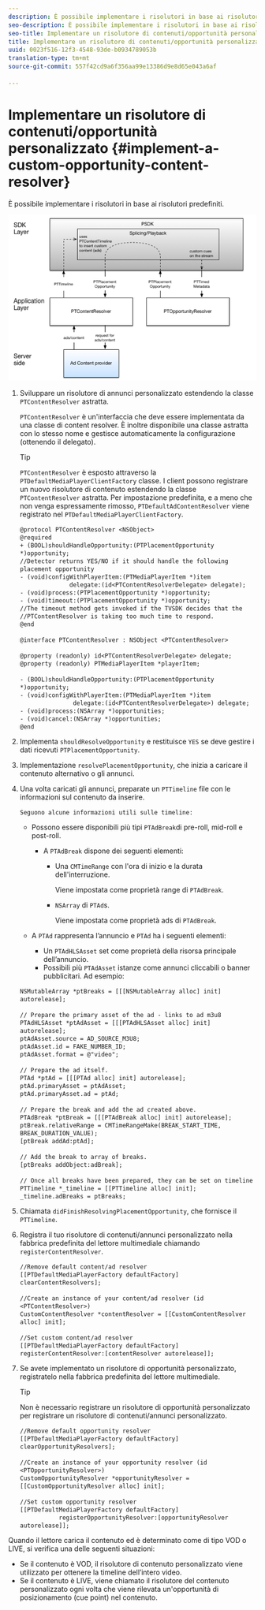 ```yaml
---
description: È possibile implementare i risolutori in base ai risolutori predefiniti.
seo-description: È possibile implementare i risolutori in base ai risolutori predefiniti.
seo-title: Implementare un risolutore di contenuti/opportunità personalizzato
title: Implementare un risolutore di contenuti/opportunità personalizzato
uuid: 0023f516-12f3-4548-93de-b0934789053b
translation-type: tm+mt
source-git-commit: 557f42cd9a6f356aa99e13386d9e8d65e043a6af

---
```



# Implementare un risolutore di contenuti/opportunità personalizzato {#implement-a-custom-opportunity-content-resolver}

È possibile implementare i risolutori in base ai risolutori predefiniti.

<!--<a id="fig_CC41E2A66BDB4115821F33737B46A09B"></a>-->

![](assets/ios_psdk_content_resolver.png)

1. Sviluppare un risolutore di annunci personalizzato estendendo la classe `PTContentResolver` astratta.

   `PTContentResolver` è un&#39;interfaccia che deve essere implementata da una classe di content resolver. È inoltre disponibile una classe astratta con lo stesso nome e gestisce automaticamente la configurazione (ottenendo il delegato).

   >[!TIP]
   >
   >`PTContentResolver` è esposto attraverso la `PTDefaultMediaPlayerClientFactory` classe. I client possono registrare un nuovo risolutore di contenuto estendendo la classe `PTContentResolver` astratta. Per impostazione predefinita, e a meno che non venga espressamente rimosso, `PTDefaultAdContentResolver` viene registrato nel `PTDefaultMediaPlayerClientFactory`.

   ```
   @protocol PTContentResolver <NSObject> 
   @required 
   + (BOOL)shouldHandleOpportunity:(PTPlacementOpportunity *)opportunity;  
   //Detector returns YES/NO if it should handle the following placement opportunity 
   - (void)configWithPlayerItem:(PTMediaPlayerItem *)item  
                 delegate:(id<PTContentResolverDelegate> delegate); 
   - (void)process:(PTPlacementOpportunity *)opportunity; 
   - (void)timeout:(PTPlacementOpportunity *)opportunity;  
   //The timeout method gets invoked if the TVSDK decides that the  
   //PTContentResolver is taking too much time to respond. 
   @end 
   
   @interface PTContentResolver : NSObject <PTContentResolver> 
   
   @property (readonly) id<PTContentResolverDelegate> delegate; 
   @property (readonly) PTMediaPlayerItem *playerItem; 
   
   - (BOOL)shouldHandleOpportunity:(PTPlacementOpportunity *)opportunity; 
   - (void)configWithPlayerItem:(PTMediaPlayerItem *)item  
                  delegate:(id<PTContentResolverDelegate>) delegate; 
   - (void)process:(NSArray *)opportunities; 
   - (void)cancel:(NSArray *)opportunities; 
   @end
   ```

1. Implementa `shouldResolveOpportunity` e restituisce `YES` se deve gestire i dati ricevuti `PTPlacementOpportunity`.
1. Implementazione `resolvePlacementOpportunity`, che inizia a caricare il contenuto alternativo o gli annunci.
1. Una volta caricati gli annunci, preparate un `PTTimeline` file con le informazioni sul contenuto da inserire.

       Seguono alcune informazioni utili sulle timeline:
   
   * Possono essere disponibili più tipi `PTAdBreak`di pre-roll, mid-roll e post-roll.

      * A `PTAdBreak` dispone dei seguenti elementi:

         * Una `CMTimeRange` con l&#39;ora di inizio e la durata dell&#39;interruzione.

            Viene impostata come proprietà range di `PTAdBreak`.

         * `NSArray` di `PTAd`s.

            Viene impostata come proprietà ads di `PTAdBreak`.
   * A `PTAd` rappresenta l’annuncio e `PTAd` ha i seguenti elementi:

      * Un `PTAdHLSAsset` set come proprietà della risorsa principale dell’annuncio.
      * Possibili più `PTAdAsset` istanze come annunci cliccabili o banner pubblicitari.
   Ad esempio:

   ```
   NSMutableArray *ptBreaks = [[[NSMutableArray alloc] init] autorelease]; 
   
   // Prepare the primary asset of the ad - links to ad m3u8 
   PTAdHLSAsset *ptAdAsset = [[[PTAdHLSAsset alloc] init] autorelease]; 
   ptAdAsset.source = AD_SOURCE_M3U8; 
   ptAdAsset.id = FAKE_NUMBER_ID; 
   ptAdAsset.format = @"video"; 
   
   // Prepare the ad itself. 
   PTAd *ptAd = [[[PTAd alloc] init] autorelease]; 
   ptAd.primaryAsset = ptAdAsset; 
   ptAd.primaryAsset.ad = ptAd; 
   
   // Prepare the break and add the ad created above. 
   PTAdBreak *ptBreak = [[[PTAdBreak alloc] init] autorelease]; 
   ptBreak.relativeRange = CMTimeRangeMake(BREAK_START_TIME, BREAK_DURATION_VALUE); 
   [ptBreak addAd:ptAd]; 
   
   // Add the break to array of breaks. 
   [ptBreaks addObject:adBreak]; 
   
   // Once all breaks have been prepared, they can be set on timeline 
   PTTimeline *_timeline = [[PTTimeline alloc] init]; 
   _timeline.adBreaks = ptBreaks;
   ```

1. Chiamata `didFinishResolvingPlacementOpportunity`, che fornisce il `PTTimeline`.
1. Registra il tuo risolutore di contenuti/annunci personalizzato nella fabbrica predefinita del lettore multimediale chiamando `registerContentResolver`.

   ```
   //Remove default content/ad resolver 
   [[PTDefaultMediaPlayerFactory defaultFactory] clearContentResolvers]; 
   
   //Create an instance of your content/ad resolver (id <PTContentResolver>) 
   CustomContentResolver *contentResolver = [[CustomContentResolver alloc] init]; 
   
   //Set custom content/ad resolver 
   [[PTDefaultMediaPlayerFactory defaultFactory] registerContentResolver:[contentResolver autorelease]];
   ```

1. Se avete implementato un risolutore di opportunità personalizzato, registratelo nella fabbrica predefinita del lettore multimediale.

   >[!TIP]
   >
   >Non è necessario registrare un risolutore di opportunità personalizzato per registrare un risolutore di contenuti/annunci personalizzato.

   ```
   //Remove default opportunity resolver 
   [[PTDefaultMediaPlayerFactory defaultFactory] clearOpportunityResolvers]; 
   
   //Create an instance of your opportunity resolver (id <PTOpportunityResolver>) 
   CustomOpportunityResolver *opportunityResolver = [[CustomOpportunityResolver alloc] init]; 
   
   //Set custom opportunity resolver 
   [[PTDefaultMediaPlayerFactory defaultFactory]  
              registerOpportunityResolver:[opportunityResolver autorelease]];
   ```

Quando il lettore carica il contenuto ed è determinato come di tipo VOD o LIVE, si verifica una delle seguenti situazioni:

* Se il contenuto è VOD, il risolutore di contenuto personalizzato viene utilizzato per ottenere la timeline dell’intero video.
* Se il contenuto è LIVE, viene chiamato il risolutore del contenuto personalizzato ogni volta che viene rilevata un&#39;opportunità di posizionamento (cue point) nel contenuto.